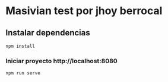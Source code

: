 # Masivian test por jhoy berrocal

## Instalar dependencias
```
npm install 
```

### Iniciar proyecto http://localhost:8080
```
npm run serve
```
